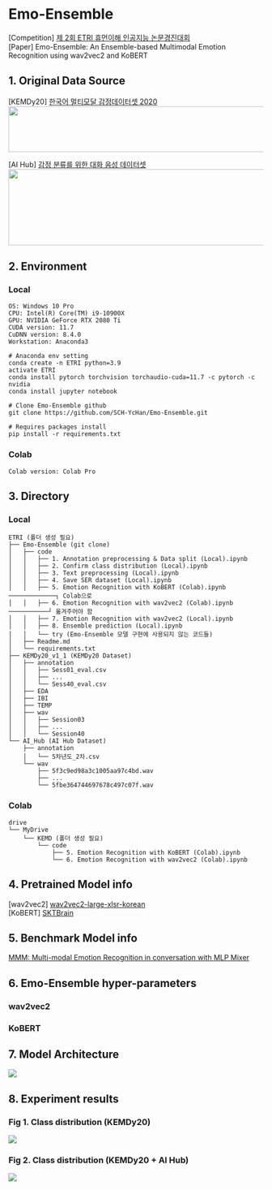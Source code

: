 # Emo-Ensemble
[Competition] [제 2회 ETRI 휴먼이해 인공지능 논문경진대회](https://aifactory.space/competition/qna/2234/1019)  
[Paper] Emo-Ensemble: An Ensemble-based Multimodal Emotion Recognition using wav2vec2 and KoBERT

## 1. Original Data Source
[KEMDy20] [한국어 멀티모달 감정데이터셋 2020](https://nanum.etri.re.kr/share/kjnoh/KEMDy20?lang=ko_KR)  
<img src="https://user-images.githubusercontent.com/113504815/232485081-a0b3e3fe-78b2-42be-ac54-185945990cd7.png" width="600" height="90">  

[AI Hub] [감정 분류를 위한 대화 음성 데이터셋](https://aihub.or.kr/aihubdata/data/view.do?currMenu=115&topMenu=100)  
<img src="https://user-images.githubusercontent.com/113504815/232484969-550c167a-f9a6-438e-b08f-ff75a84d7efa.png" width="600" height="150">

## 2. Environment
### Local
```
OS: Windows 10 Pro
CPU: Intel(R) Core(TM) i9-10900X 
GPU: NVIDIA GeForce RTX 2080 Ti
CUDA version: 11.7
CuDNN version: 8.4.0
Workstation: Anaconda3
```
```
# Anaconda env setting
conda create -n ETRI python=3.9
activate ETRI
conda install pytorch torchvision torchaudio-cuda=11.7 -c pytorch -c nvidia
conda install jupyter notebook
```
```
# Clone Emo-Ensemble github
git clone https://github.com/SCH-YcHan/Emo-Ensemble.git
```
```
# Requires packages install
pip install -r requirements.txt
```
### Colab
```
Colab version: Colab Pro
```

## 3. Directory
### Local
```
ETRI (폴더 생성 필요)
├── Emo-Ensemble (git clone)
│   ├── code
│   │   ├── 1. Annotation preprocessing & Data split (Local).ipynb
│   │   ├── 2. Confirm class distribution (Local).ipynb
│   │   ├── 3. Text preprocessing (Local).ipynb
│   │   ├── 4. Save SER dataset (Local).ipynb
│   │   ├── 5. Emotion Recognition with KoBERT (Colab).ipynb ─────────────┐ Colab으로 
│   │   ├── 6. Emotion Recognition with wav2vec2 (Colab).ipynb ───────────┘ 옮겨주어야 함
│   │   ├── 7. Emotion Recognition with wav2vec2 (Local).ipynb
│   │   ├── 8. Ensemble prediction (Local).ipynb
│   │   └── try (Emo-Ensemble 모델 구현에 사용되지 않는 코드들)
│   ├── Readme.md
│   └── requirements.txt
├── KEMDy20_v1_1 (KEMDy20 Dataset)
│   ├── annotation
│   │   ├── Sess01_eval.csv
│   │   ├── ...
│   │   └── Sess40_eval.csv
│   ├── EDA
│   ├── IBI
│   ├── TEMP
│   ├── wav
│   │   ├── Session03
│   │   ├── ...
│   │   └── Session40
└── AI_Hub (AI Hub Dataset)
    ├── annotation
    │   └── 5차년도_2차.csv
    └── wav
        ├── 5f3c9ed98a3c1005aa97c4bd.wav
        ├── ...
        └── 5fbe364744697678c497c07f.wav
```
### Colab
```
drive
└── MyDrive
    └── KEMD (폴더 생성 필요)
        └── code
            ├── 5. Emotion Recognition with KoBERT (Colab).ipynb
            └── 6. Emotion Recognition with wav2vec2 (Colab).ipynb
```

## 4. Pretrained Model info

[wav2vec2] [wav2vec2-large-xlsr-korean](https://huggingface.co/kresnik/wav2vec2-large-xlsr-korean)  
[KoBERT] [SKTBrain](https://github.com/SKTBrain/KoBERT)

## 5. Benchmark Model info
[MMM: Multi-modal Emotion Recognition in conversation with MLP Mixer](https://github.com/ISDS-Human-Understanding/HumanUnderstandingOpen)

## 6. Emo-Ensemble hyper-parameters

### wav2vec2

### KoBERT

## 7. Model Architecture
<img src="https://user-images.githubusercontent.com/113504815/232712160-546624f4-239d-415c-8b8c-fb07f1c490a3.png">

## 8. Experiment results

### Fig 1. Class distribution (KEMDy20)
<img src="https://user-images.githubusercontent.com/113504815/232707378-072b6125-712c-4811-926c-8beaed141761.png">

### Fig 2. Class distribution (KEMDy20 + AI Hub)
<img src="https://user-images.githubusercontent.com/113504815/232707554-e557c7f5-a925-49e7-bf84-c66caadc4cc6.png">
